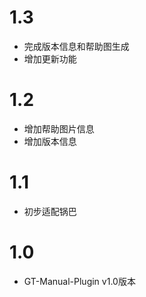 # 1.3
* 完成版本信息和帮助图生成
* 增加更新功能

# 1.2
* 增加帮助图片信息
* 增加版本信息

# 1.1
* 初步适配锅巴

# 1.0
* GT-Manual-Plugin v1.0版本
